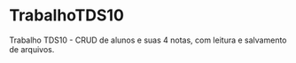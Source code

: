 # TrabalhoTDS10
Trabalho TDS10 - CRUD de alunos e suas 4 notas,
com leitura e salvamento de arquivos.
